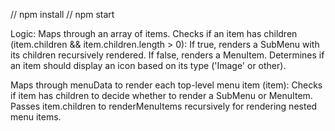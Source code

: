 
// npm install
// npm start

Logic:
Maps through an array of items.
Checks if an item has children (item.children && item.children.length > 0):
If true, renders a SubMenu with its children recursively rendered.
If false, renders a MenuItem.
Determines if an item should display an icon based on its type ('Image' or other).


Maps through menuData to render each top-level menu item (item):
Checks if item has children to decide whether to render a SubMenu or MenuItem.
Passes item.children to renderMenuItems recursively for rendering nested menu items.